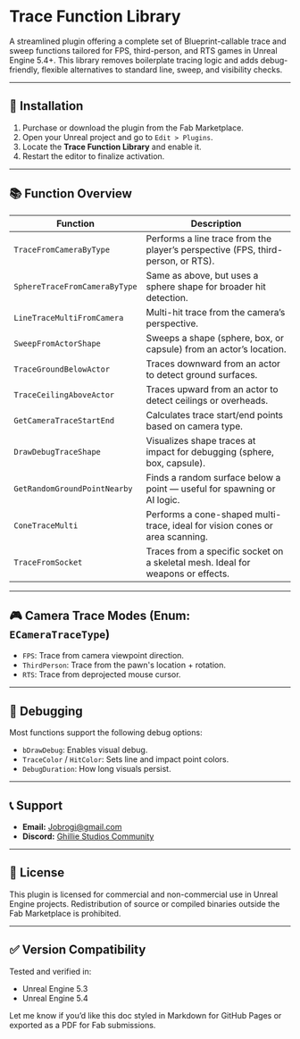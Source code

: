 # Trace Function Library

A streamlined plugin offering a complete set of Blueprint-callable trace and sweep functions tailored for FPS, third-person, and RTS games in Unreal Engine 5.4+. This library removes boilerplate tracing logic and adds debug-friendly, flexible alternatives to standard line, sweep, and visibility checks.

---

## 🔧 Installation

1. Purchase or download the plugin from the Fab Marketplace.
2. Open your Unreal project and go to `Edit > Plugins`.
3. Locate the **Trace Function Library** and enable it.
4. Restart the editor to finalize activation.

---

## 📚 Function Overview

| **Function**                    | **Description**                                                                 |
|--------------------------------|---------------------------------------------------------------------------------|
| `TraceFromCameraByType`        | Performs a line trace from the player’s perspective (FPS, third-person, or RTS).|
| `SphereTraceFromCameraByType`  | Same as above, but uses a sphere shape for broader hit detection.              |
| `LineTraceMultiFromCamera`     | Multi-hit trace from the camera’s perspective.                                 |
| `SweepFromActorShape`          | Sweeps a shape (sphere, box, or capsule) from an actor’s location.             |
| `TraceGroundBelowActor`        | Traces downward from an actor to detect ground surfaces.                        |
| `TraceCeilingAboveActor`       | Traces upward from an actor to detect ceilings or overheads.                   |
| `GetCameraTraceStartEnd`       | Calculates trace start/end points based on camera type.                         |
| `DrawDebugTraceShape`          | Visualizes shape traces at impact for debugging (sphere, box, capsule).         |
| `GetRandomGroundPointNearby`   | Finds a random surface below a point — useful for spawning or AI logic.         |
| `ConeTraceMulti`               | Performs a cone-shaped multi-trace, ideal for vision cones or area scanning.    |
| `TraceFromSocket`              | Traces from a specific socket on a skeletal mesh. Ideal for weapons or effects. |


---

## 🎮 Camera Trace Modes (Enum: `ECameraTraceType`)

* `FPS`: Trace from camera viewpoint direction.
* `ThirdPerson`: Trace from the pawn's location + rotation.
* `RTS`: Trace from deprojected mouse cursor.

---

## 🧪 Debugging

Most functions support the following debug options:

* `bDrawDebug`: Enables visual debug.
* `TraceColor` / `HitColor`: Sets line and impact point colors.
* `DebugDuration`: How long visuals persist.

---

## 📞 Support

* **Email:** [Jobrogi@gmail.com](mailto:Jobrogi@gmail.com)
* **Discord:** [Ghillie Studios Community](https://discord.gg/6xmYHNKk)

---

## 📄 License

This plugin is licensed for commercial and non-commercial use in Unreal Engine projects. Redistribution of source or compiled binaries outside the Fab Marketplace is prohibited.

---

## ✅ Version Compatibility

Tested and verified in:

* Unreal Engine 5.3
* Unreal Engine 5.4

Let me know if you’d like this doc styled in Markdown for GitHub Pages or exported as a PDF for Fab submissions.
